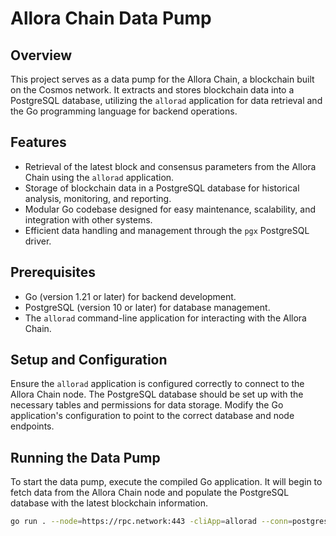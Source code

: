  Allora Chain Data Pump
======================

Overview
--------

This project serves as a data pump for the Allora Chain, a blockchain built on the Cosmos network. It extracts and stores blockchain data into a PostgreSQL database, utilizing the `allorad` application for data retrieval and the Go programming language for backend operations.

Features
--------

*   Retrieval of the latest block and consensus parameters from the Allora Chain using the `allorad` application.
*   Storage of blockchain data in a PostgreSQL database for historical analysis, monitoring, and reporting.
*   Modular Go codebase designed for easy maintenance, scalability, and integration with other systems.
*   Efficient data handling and management through the `pgx` PostgreSQL driver.

Prerequisites
-------------

*   Go (version 1.21 or later) for backend development.
*   PostgreSQL (version 10 or later) for database management.
*   The `allorad` command-line application for interacting with the Allora Chain.

Setup and Configuration
-----------------------

Ensure the `allorad` application is configured correctly to connect to the Allora Chain node. The PostgreSQL database should be set up with the necessary tables and permissions for data storage. Modify the Go application's configuration to point to the correct database and node endpoints.

Running the Data Pump
---------------------

To start the data pump, execute the compiled Go application. It will begin to fetch data from the Allora Chain node and populate the PostgreSQL database with the latest blockchain information.

```bash
go run . --node=https://rpc.network:443 -cliApp=allorad --conn=postgres://default:password@localhost:5432/catalog
```
